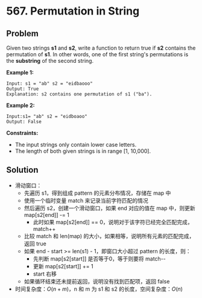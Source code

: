 # 567. Permutation in String
## Problem

Given two strings **s1** and **s2**, write a function to return true if **s2** contains the permutation of **s1**. In other words, one of the first string's permutations is the **substring** of the second string.

 

**Example 1:**

```
Input: s1 = "ab" s2 = "eidbaooo"
Output: True
Explanation: s2 contains one permutation of s1 ("ba").
```

**Example 2:**

```
Input:s1= "ab" s2 = "eidboaoo"
Output: False
```

 

**Constraints:**

- The input strings only contain lower case letters.
- The length of both given strings is in range [1, 10,000].

## Solution

- 滑动窗口：
  - 先遍历 s1，得到组成 pattern 的元素分布情况，存储在 map 中
  - 使用一个临时变量 match 来记录当前字符匹配的情况
  - 然后遍历 s2，创建一个滑动窗口，如果 end 对应的值在 map 中，则更新 map[s2[end]] -= 1
    - 此时如果 map[s2[end]] == 0，说明对于该字符已经完全匹配完成，match++
  - 比较 match 和 len(map) 的大小，如果相等，说明所有元素的匹配完成，返回 true
  - 如果 end - start >= len(s1) - 1，即窗口大小超过 pattern 的长度，则：
    - 先判断 map[s2[start]] 是否等于0，等于则要将 match--
    - 更新 map[s2[start]] += 1
    - start 右移
  - 如果循环结束还未提前返回，说明没有找到匹配项，返回 false
- 时间复杂度：$O(n + m)$，n 和 m 为 s1 和 s2 的长度，空间复杂度：$O(n)$